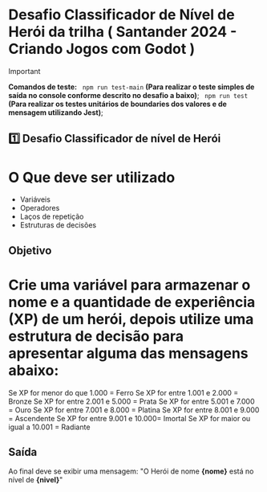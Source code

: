 # Desafio Classificador de Nível de Herói da trilha ( Santander 2024 - Criando Jogos com Godot )

> [!IMPORTANT]
> __Comandos de teste:__
> ```  npm run test-main ``` __(Para realizar o teste simples de saída no console conforme descrito no desafio a baixo)__;
> ```  npm run test ``` __(Para realizar os testes unitários de boundaries dos valores e de mensagem utilizando Jest)__;


## 1️⃣ Desafio Classificador de nível de Herói

# **O Que deve ser utilizado**

- Variáveis
- Operadores
- Laços de repetição
- Estruturas de decisões

## Objetivo

# Crie uma variável para armazenar o nome e a quantidade de experiência (XP) de um herói, depois utilize uma estrutura de decisão para apresentar alguma das mensagens abaixo:

Se XP for menor do que 1.000 = Ferro
Se XP for entre 1.001 e 2.000 = Bronze
Se XP for entre 2.001 e 5.000 = Prata
Se XP for entre 5.001 e 7.000 = Ouro
Se XP for entre 7.001 e 8.000 = Platina
Se XP for entre 8.001 e 9.000 = Ascendente
Se XP for entre 9.001 e 10.000= Imortal
Se XP for maior ou igual a 10.001 = Radiante

## Saída

Ao final deve se exibir uma mensagem:
"O Herói de nome **{nome}** está no nível de **{nivel}**"
